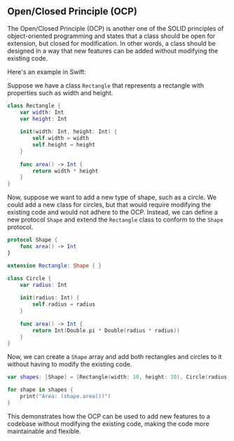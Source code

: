 ## Open/Closed Principle (OCP)
The Open/Closed Principle (OCP) is another one of the SOLID principles of object-oriented programming and states that a class should be open for extension, but closed for modification. In other words, a class should be designed in a way that new features can be added without modifying the existing code.

Here's an example in Swift:

Suppose we have a class `Rectangle` that represents a rectangle with properties such as width and height.

```swift
class Rectangle {
    var width: Int
    var height: Int
    
    init(width: Int, height: Int) {
        self.width = width
        self.height = height
    }
    
    func area() -> Int {
        return width * height
    }
}
```

Now, suppose we want to add a new type of shape, such as a circle. We could add a new class for circles, but that would require modifying the existing code and would not adhere to the OCP. Instead, we can define a new protocol `Shape` and extend the `Rectangle` class to conform to the `Shape` protocol.

```swift
protocol Shape {
    func area() -> Int
}

extension Rectangle: Shape { }

class Circle {
    var radius: Int
    
    init(radius: Int) {
        self.radius = radius
    }
    
    func area() -> Int {
        return Int(Double.pi * Double(radius * radius))
    }
}
```


Now, we can create a `Shape` array and add both rectangles and circles to it without having to modify the existing code.

```swift
var shapes: [Shape] = [Rectangle(width: 10, height: 20), Circle(radius: 5)]

for shape in shapes {
    print("Area: (shape.area())")
}
```


This demonstrates how the OCP can be used to add new features to a codebase without modifying the existing code, making the code more maintainable and flexible.
